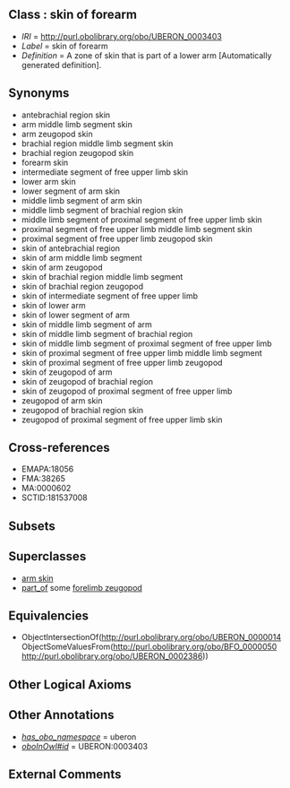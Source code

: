 
## Class : skin of forearm

 * *IRI* = http://purl.obolibrary.org/obo/UBERON_0003403
 * *Label* = skin of forearm
 * *Definition* = A zone of skin that is part of a lower arm [Automatically generated definition].

## Synonyms

 * antebrachial region skin
 * arm middle limb segment skin
 * arm zeugopod skin
 * brachial region middle limb segment skin
 * brachial region zeugopod skin
 * forearm skin
 * intermediate segment of free upper limb skin
 * lower arm skin
 * lower segment of arm skin
 * middle limb segment of arm skin
 * middle limb segment of brachial region skin
 * middle limb segment of proximal segment of free upper limb skin
 * proximal segment of free upper limb middle limb segment skin
 * proximal segment of free upper limb zeugopod skin
 * skin of antebrachial region
 * skin of arm middle limb segment
 * skin of arm zeugopod
 * skin of brachial region middle limb segment
 * skin of brachial region zeugopod
 * skin of intermediate segment of free upper limb
 * skin of lower arm
 * skin of lower segment of arm
 * skin of middle limb segment of arm
 * skin of middle limb segment of brachial region
 * skin of middle limb segment of proximal segment of free upper limb
 * skin of proximal segment of free upper limb middle limb segment
 * skin of proximal segment of free upper limb zeugopod
 * skin of zeugopod of arm
 * skin of zeugopod of brachial region
 * skin of zeugopod of proximal segment of free upper limb
 * zeugopod of arm skin
 * zeugopod of brachial region skin
 * zeugopod of proximal segment of free upper limb skin

## Cross-references

 * EMAPA:18056
 * FMA:38265
 * MA:0000602
 * SCTID:181537008

## Subsets


## Superclasses

 * [arm skin](../../UBERON/27/UBERON_0002427.md)
 * [part_of](../../BFO/50/BFO_0000050.md) some [forelimb zeugopod](../../UBERON/86/UBERON_0002386.md)

## Equivalencies

 * ObjectIntersectionOf(<http://purl.obolibrary.org/obo/UBERON_0000014> ObjectSomeValuesFrom(<http://purl.obolibrary.org/obo/BFO_0000050> <http://purl.obolibrary.org/obo/UBERON_0002386>))

## Other Logical Axioms


## Other Annotations

 * *[has_obo_namespace](../../ce/oboInOwl#hasOBONamespace.md)* = uberon
 * *[oboInOwl#id](../../id/oboInOwl#id.md)* = UBERON:0003403

## External Comments


